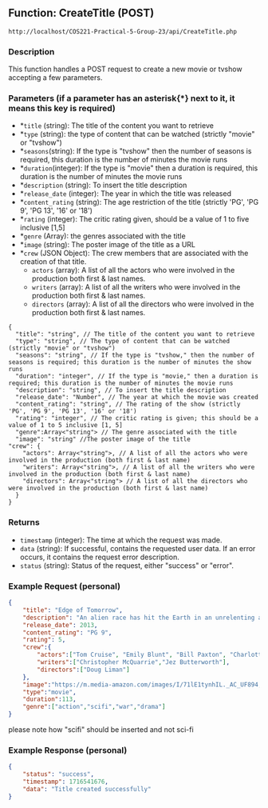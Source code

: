 ## Function: CreateTitle (POST)

```uri
http://localhost/COS221-Practical-5-Group-23/api/CreateTitle.php
```

### Description

This function handles a POST request to create a new movie or tvshow accepting a few parameters. 

### Parameters (if a parameter has an asterisk{*} next to it, it means this key is required)

- *`title` (string): The title of the content you want to retrieve
- *`type` (string): the type of content that can be watched (strictly "movie" or "tvshow")
- *`seasons`(string): If the type is "tvshow" then the number of seasons is required, this duration is the number of minutes the movie runs
- *`duration`(integer): If the type is "movie" then a duration is required, this duration is the number of minutes the movie runs
- *`description` (string): To insert the title description
- *`release_date` (integer): The year in which the title was released
- *`content_rating` (string): The age restriction of the title (strictly 'PG', 'PG 9', 'PG 13', '16' or '18')
- *`rating` (integer): The critic rating given, should be a value of 1 to five inclusive [1,5]
- *`genre` (Array<string>): the genres associated with the title
- *`image` (string): The poster image of the title as a URL
- *`crew` (JSON Object): The crew members that are associated with the creation of that title.
  - `actors` (array): A list of all the actors who were involved in the production both first & last names.
  - `writers` (array): A list of all the writers who were involved in the production both first & last names.
  - `directors` (array): A list of all the directors who were involved in the production both first & last names.

```json5
{
  "title": "string", // The title of the content you want to retrieve
  "type": "string", // The type of content that can be watched (strictly "movie" or "tvshow")
  "seasons": "string", // If the type is "tvshow," then the number of seasons is required; this duration is the number of minutes the show runs
  "duration": "integer", // If the type is "movie," then a duration is required; this duration is the number of minutes the movie runs
  "description": "string", // To insert the title description
  "release_date": "Number", // The year at which the movie was created
  "content_rating": "string", // The rating of the show (strictly 'PG', 'PG 9', 'PG 13', '16' or '18')
  "rating": "integer", // The critic rating is given; this should be a value of 1 to 5 inclusive [1, 5]
  "genre":Array<"string"> // The genre associated with the title
  "image": "string" //The poster image of the title  
"crew": {
    "actors": Array<"string">, // A list of all the actors who were involved in the production (both first & last name)
    "writers": Array<"string">, // A list of all the writers who were involved in the production (both first & last name)
    "directors": Array<"string"> // A list of all the directors who were involved in the production (both first & last name)
  }
}
```

### Returns

- `timestamp` (integer): The time at which the request was made.
- `data` (string): If successful, contains the requested user data. If an error occurs, it contains the request error description.
- `status` (string): Status of the request, either "success" or "error".

### Example Request (personal)

```json
{
    "title": "Edge of Tomorrow",
    "description": "An alien race has hit the Earth in an unrelenting assault, unbeatable by any military unit in the world. Major William Cage (Cruise) is an officer who has never seen a day of combat when he is unceremoniously dropped into what amounts to a suicide mission. Killed within minutes, Cage now finds himself inexplicably thrown into a time loop-forcing him to live out the same brutal combat over and over, fighting and dying again...and again. But with each battle, Cage becomes able to engage the adversaries with increasing skill, alongside Special Forces warrior Rita Vrataski (Blunt).",
    "release_date": 2013,
    "content_rating": "PG 9",
    "rating": 5,
    "crew":{
        "actors":["Tom Cruise", "Emily Blunt", "Bill Paxton", "Charlotte Riley"],
        "writers":["Christopher McQuarrie","Jez Butterworth"],
        "directors":["Doug Liman"]
    },
    "image":"https://m.media-amazon.com/images/I/71lE1tynhIL._AC_UF894,1000_QL80_.jpg",
    "type":"movie",
    "duration":113,
    "genre":["action","scifi","war","drama"]
}
```
please note how "scifi" should be inserted and not sci-fi

### Example Response (personal)

```json
{
    "status": "success",
    "timestamp": 1716541676,
    "data": "Title created successfully"
}
```
